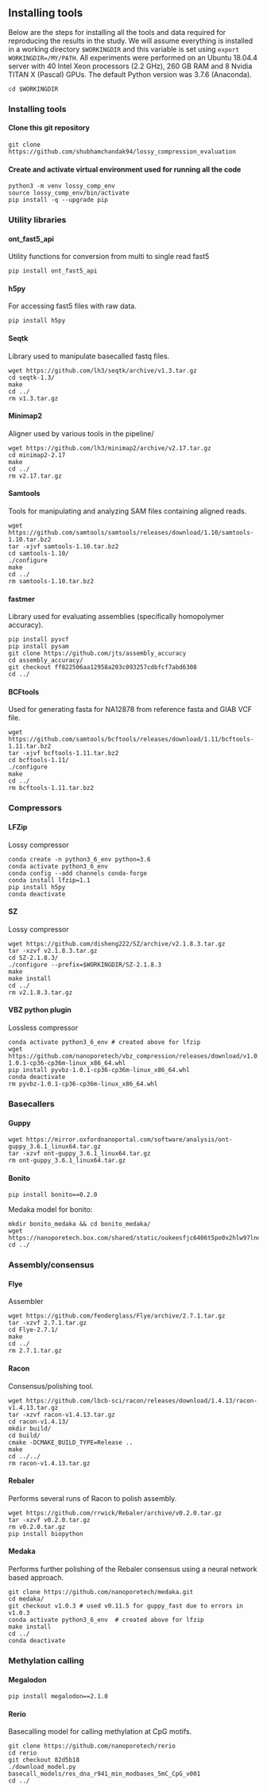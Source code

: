 ## Installing tools

Below are the steps for installing all the tools and data required for reproducing the results in the study. We will assume everything is installed in a working directory `$WORKINGDIR` and this variable is set using `export WORKINGDIR=/MY/PATH`. All experiments were performed on an Ubuntu 18.04.4 server with 40 Intel Xeon processors (2.2 GHz), 260 GB RAM and 8 Nvidia TITAN X (Pascal) GPUs. The default Python version was 3.7.6 (Anaconda).

```
cd $WORKINGDIR
```

### Installing tools

#### Clone this git repository
```
git clone https://github.com/shubhamchandak94/lossy_compression_evaluation
```

#### Create and activate virtual environment used for running all the code
```
python3 -m venv lossy_comp_env
source lossy_comp_env/bin/activate
pip install -q --upgrade pip
```

### Utility libraries

#### ont_fast5_api
Utility functions for conversion from multi to single read fast5
```
pip install ont_fast5_api
```

#### h5py
For accessing fast5 files with raw data.
```
pip install h5py
```

#### Seqtk
Library used to manipulate basecalled fastq files.
```
wget https://github.com/lh3/seqtk/archive/v1.3.tar.gz
cd seqtk-1.3/
make
cd ../
rm v1.3.tar.gz
```

#### Minimap2
Aligner used by various tools in the pipeline/
```
wget https://github.com/lh3/minimap2/archive/v2.17.tar.gz
cd minimap2-2.17
make
cd ../
rm v2.17.tar.gz
```

#### Samtools
Tools for manipulating and analyzing SAM files containing aligned reads.
```
wget https://github.com/samtools/samtools/releases/download/1.10/samtools-1.10.tar.bz2
tar -xjvf samtools-1.10.tar.bz2
cd samtools-1.10/
./configure
make
cd ../
rm samtools-1.10.tar.bz2
```

#### fastmer
Library used for evaluating assemblies (specifically homopolymer accuracy).
```
pip install pyvcf
pip install pysam
git clone https://github.com/jts/assembly_accuracy
cd assembly_accuracy/
git checkout ff822506aa12958a203c093257cdbfcf7abd6308
cd ../
```

#### BCFtools
Used for generating fasta for NA12878 from reference fasta and GIAB VCF file.
```
wget https://github.com/samtools/bcftools/releases/download/1.11/bcftools-1.11.tar.bz2
tar -xjvf bcftools-1.11.tar.bz2
cd bcftools-1.11/
./configure
make
cd ../
rm bcftools-1.11.tar.bz2
```

### Compressors
#### LFZip
Lossy compressor
```
conda create -n python3_6_env python=3.6
conda activate python3_6_env
conda config --add channels conda-forge
conda install lfzip=1.1
pip install h5py
conda deactivate
```

#### SZ
Lossy compressor
```
wget https://github.com/disheng222/SZ/archive/v2.1.8.3.tar.gz
tar -xzvf v2.1.8.3.tar.gz
cd SZ-2.1.8.3/
./configure --prefix=$WORKINGDIR/SZ-2.1.8.3
make
make install
cd ../
rm v2.1.8.3.tar.gz
```

#### VBZ python plugin
Lossless compressor
```
conda activate python3_6_env # created above for lfzip
wget https://github.com/nanoporetech/vbz_compression/releases/download/v1.0.1/pyvbz-1.0.1-cp36-cp36m-linux_x86_64.whl
pip install pyvbz-1.0.1-cp36-cp36m-linux_x86_64.whl
conda deactivate
rm pyvbz-1.0.1-cp36-cp36m-linux_x86_64.whl
```

### Basecallers

#### Guppy
```
wget https://mirror.oxfordnanoportal.com/software/analysis/ont-guppy_3.6.1_linux64.tar.gz
tar -xzvf ont-guppy_3.6.1_linux64.tar.gz
rm ont-guppy_3.6.1_linux64.tar.gz
```

#### Bonito
```
pip install bonito==0.2.0
```
Medaka model for bonito:
```
mkdir bonito_medaka && cd bonito_medaka/
wget https://nanoporetech.box.com/shared/static/oukeesfjc6406t5po0x2hlw97lnelkyl.hdf5
cd ../
```

### Assembly/consensus
#### Flye
Assembler
```
wget https://github.com/fenderglass/Flye/archive/2.7.1.tar.gz
tar -xzvf 2.7.1.tar.gz
cd Flye-2.7.1/
make
cd ../
rm 2.7.1.tar.gz
```

#### Racon
Consensus/polishing tool.
```
wget https://github.com/lbcb-sci/racon/releases/download/1.4.13/racon-v1.4.13.tar.gz
tar -xzvf racon-v1.4.13.tar.gz
cd racon-v1.4.13/
mkdir build/
cd build/
cmake -DCMAKE_BUILD_TYPE=Release ..
make
cd ../../
rm racon-v1.4.13.tar.gz
```

#### Rebaler
Performs several runs of Racon to polish assembly.
```
wget https://github.com/rrwick/Rebaler/archive/v0.2.0.tar.gz
tar -xzvf v0.2.0.tar.gz
rm v0.2.0.tar.gz
pip install biopython
```

#### Medaka
Performs further polishing of the Rebaler consensus using a neural network based approach.
```
git clone https://github.com/nanoporetech/medaka.git
cd medaka/
git checkout v1.0.3 # used v0.11.5 for guppy_fast due to errors in v1.0.3
conda activate python3_6_env  # created above for lfzip
make install
cd ../
conda deactivate
```


### Methylation calling
#### Megalodon
```
pip install megalodon==2.1.0
```
#### Rerio
Basecalling model for calling methylation at CpG motifs.
```
git clone https://github.com/nanoporetech/rerio
cd rerio
git checkout 82d5b18
./download_model.py basecall_models/res_dna_r941_min_modbases_5mC_CpG_v001
cd ../
```
